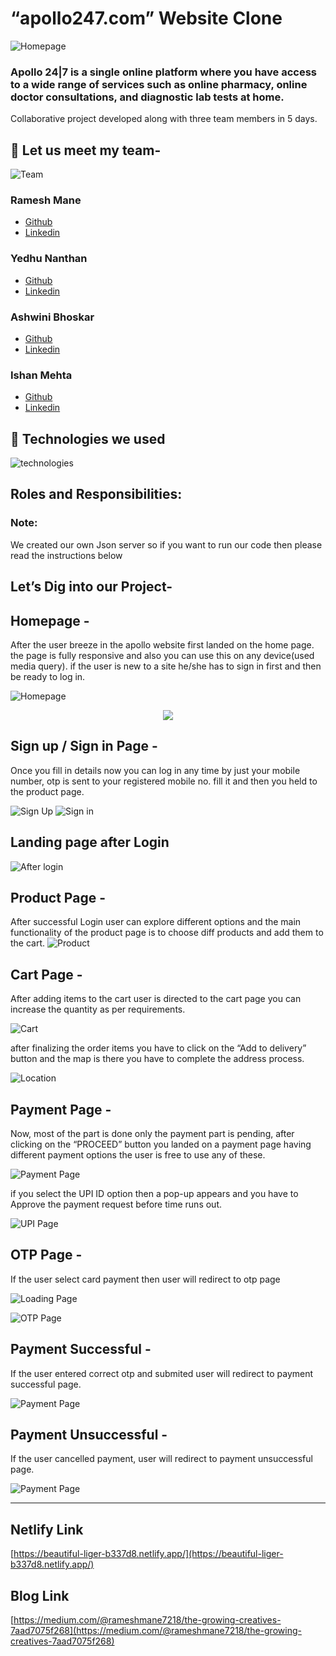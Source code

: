 # “apollo247.com” Website Clone

![Homepage ](./Screenshots/apollo.png)

### Apollo 24|7 is a single online platform where you have access to a wide range of services such as online pharmacy, online doctor consultations, and diagnostic lab tests at home.

Collaborative project developed along with three team members in 5 days.

## 🚀 Let us meet my team-

![Team](./Screenshots/team.png)

### Ramesh Mane

- [Github](https://github.com/rameshmane7218)
- [Linkedin](https://www.linkedin.com/in/ramesh-mane-268a0014a/)

### Yedhu Nanthan

- [Github](https://github.com/yedhunanthan)
- [Linkedin](https://www.linkedin.com/in/yethu-nandhan-s-38348418a/)

### Ashwini Bhoskar

- [Github](https://github.com/beashu77)
- [Linkedin](https://www.linkedin.com/in/ashwini-bhoskar-12b3b7220/)

### Ishan Mehta

- [Github](https://github.com/ishaan8282)
- [Linkedin](https://www.linkedin.com/in/ishan-mehta-948a83222/)

## 🚀 Technologies we used

![technologies](./Screenshots/tech-stack.png)

## Roles and Responsibilities:

### Note:

We created our own Json server so if you want to run our code then please read the instructions below

## Let’s Dig into our Project-

## Homepage -

After the user breeze in the apollo website first landed on the home page. the page is fully responsive and also you can use this on any device(used media query). if the user is new to a site he/she has to sign in first and then be ready to log in.

![Homepage ](./ScreenShots/HomePage%20Before%20Login.png)

<center>
    <img src="./ScreenShots/HomePage%20Mobile.PNG"/>
</center>

## Sign up / Sign in Page -

Once you fill in details now you can log in any time by just your mobile number, otp is sent to your registered mobile no. fill it and then you held to the product page.

![Sign Up](./Screenshots/SignUp%20Page.png)
![Sign in](./Screenshots/LoginPage.png)

## Landing page after Login

![After login](./Screenshots/HomePage%20After%20Login.png)

## Product Page -

After successful Login user can explore different options and the main functionality of the product page is to choose diff products and add them to the cart.
![Product](<./Screenshots/Product%20Result%20Page(search).png>)

## Cart Page -

After adding items to the cart user is directed to the cart page you can increase the quantity as per requirements.

![Cart](./Screenshots/Cart%20Page.png)

after finalizing the order items you have to click on the “Add to delivery” button and the map is there you have to complete the address process.

![Location](./Screenshots/Location%20Page.png)

## Payment Page -

Now, most of the part is done only the payment part is pending, after clicking on the “PROCEED” button you landed on a payment page having different payment options the user is free to use any of these.

![Payment Page](./Screenshots/Payment%20Page.png)

if you select the UPI ID option then a pop-up appears and you have to Approve the payment request before time runs out.

![UPI Page](./Screenshots/UPI%20Payment%20Page.png)

## OTP Page -

If the user select card payment then user will redirect to otp page

![Loading Page](./Screenshots/Bank%20loading%20Page.png)

![OTP Page](./Screenshots/card%20Payment%20OTP%20page.png)

## Payment Successful -

If the user entered correct otp and submited user will redirect to payment successful page.

![Payment Page](./Screenshots/Order%20Successfull%20Page.png)

## Payment Unsuccessful -

If the user cancelled payment, user will redirect to payment unsuccessful page.

![Payment Page](./Screenshots/Order%20Failed%20Page.png)

---

## Netlify Link

[https://beautiful-liger-b337d8.netlify.app/](https://beautiful-liger-b337d8.netlify.app/)

## Blog Link

[https://medium.com/@rameshmane7218/the-growing-creatives-7aad7075f268](https://medium.com/@rameshmane7218/the-growing-creatives-7aad7075f268)
